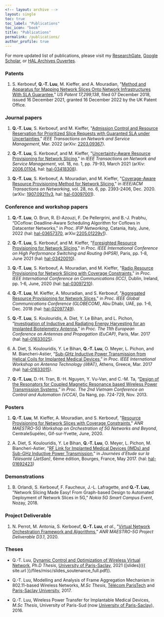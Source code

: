 ```yaml
---
<!-- layout: archive -->
layout: single
toc: true
toc_label: "Publications"
toc_icon: "book"
title: "Publications"
permalink: /publications/ 
author_profile: true
---
```


<!-- classes: wide -->
<!--******************************************** -->


For more updated list of publications, please visit my [ResearchGate](https://www.researchgate.net/profile/Quang_Trung_Luu), [Google Scholar](https://scholar.google.fr/citations?user=GqQcLAIAAAAJ&hl=fr), or [HAL Archives Ouvertes](https://cv.archives-ouvertes.fr/quang-trung-luu).

<!-- ### Preprints
1. **Q.-T. Luu**, O. Brun, R. El-Azouzi, F. De Pellergrini, and B.-J. Prabhu, “DCoflow: Deadline-Aware Scheduling Algorithm for Coflows in Datacenter Networks," 2022. -->


### Patents
1.  S. Kerboeuf, **Q.-T. Luu**, M. Kieffer, and A. Mouradian, "[Method and Apparatus for Mapping Network Slices Onto Network Infrastructures With SLA Guarantee](https://patents.google.com/patent/US20210392040A1/en)," *US Patent 17,299,138*, filed 07 December 2018, issued 16 December 2021, granted 16 December 2022 by the UK Patent Office.

### Journal papers
1. **Q.-T. Luu**, S. Kerboeuf, and M. Kieffer, "[Admission Control and Resource Reservation for Prioritized Slice Requests with Guaranted SLA under Uncertainties](https://ieeexplore.ieee.org/abstract/document/9737314)," *IEEE Transactions on Network and Service Management*, Mar. 2022 (arXiv: [2203.09367](https://arxiv.org/abs/2203.09367)).

1. **Q.-T. Luu**, S. Kerboeuf, and M. Kieffer, "[Uncertainty-Aware Resource Provisioning for Network Slicing](https://ieeexplore.ieee.org/document/9351563)," in *IEEE Transactions on Network and Service Management*, vol. 18, no. 1, pp. 79-93, March 2021 
(arXiv: [2006.01104](https://arxiv.org/abs/2006.01104), 
hal: [hal-03418308](https://hal.archives-ouvertes.fr/hal-03418308)).

1. **Q.-T. Luu**, S. Kerboeuf, A. Mouradian, and M. Kieffer, "[Coverage-Aware Resource Provisioning Method for Network Slicing](https://ieeexplore.ieee.org/document/9187556/)," in *IEEE/ACM Transactions on Networking*, vol. 28, no. 6, pp. 2393-2406, Dec. 2020. 
(arXiv: [1907.09211v3](https://arxiv.org/abs/1907.09211v3), 
hal: [hal-03097001](https://hal-centralesupelec.archives-ouvertes.fr/hal-03097001)).

### Conference and workshop papers
1. **Q.-T. Luu**, O. Brun, R. El-Azouzi, F. De Pellergrini, and B.-J. Prabhu, “DCoflow: Deadline-Aware Scheduling Algorithm for Coflows in Datacenter Networks," in *Proc. IFIP Networking*, Catania, Italy, June, 2022 (hal: [hal-03657370](https://hal.archives-ouvertes.fr/hal-03657370), arXiv:[2205.01229v1](https://arxiv.org/abs/2205.01229)).

1. **Q.-T. Luu**, S. Kerboeuf, and M. Kieffer, "[Foresighted Resource Provisioning for Network Slicing](https://ieeexplore.ieee.org/document/9481832)," in *Proc. IEEE International Conference on High Performance Switching and Routing (HPSR)*, Paris, pp. 1-8, June 2021 
(hal: [hal-03420010](https://hal.archives-ouvertes.fr/hal-03420010)).

1. **Q.-T. Luu**, S. Kerboeuf, A. Mouradian, and M. Kieffer, "[Radio Resource Provisioning for Network Slicing with Coverage Constraints](https://ieeexplore.ieee.org/document/9148897)," in *Proc. IEEE International Conference on Communications (ICC)*, Dublin, Ireland, pp. 1-6, June, 2020 
(hal: [hal-03097210](https://hal-centralesupelec.archives-ouvertes.fr/hal-03097210)).

1. **Q.-T. Luu**, M. Kieffer, A. Mouradian, and S. Kerboeuf, "[Aggregated Resource Provisioning for Network Slices](https://ieeexplore.ieee.org/abstract/document/8648039)," in *Proc. IEEE Global Communications Conference (GLOBECOM)*, Abu Dhabi, UAE, pp. 1-6, Dec. 2018 
(hal: [hal-02097749](https://hal.archives-ouvertes.fr/hal-02097749)).

1. **Q.-T. Luu**, S. Koulouridis, A. Diet, Y. Le Bihan, and L. Pichon, “[Investigation of Inductive and Radiating Energy Harvesting for an Implanted Biotelemetry Antenna](https://ieeexplore.ieee.org/document/7928620/),” in *Proc. The 11th European Conference on Antennas and Propagation (EuCAP)*, Paris, Mar. 2017
(hal: [hal-01633025](https://hal.archives-ouvertes.fr/hal-01633025)).

1. A. Diet, S. Koulouridis, Y. Le Bihan, **Q.-T. Luu**, O. Meyer, L. Pichon, and M. Biancheri-Astier, “[Sub-GHz Inductive Power Transmission from Helical Coils for Implanted Medical Devices](https://ieeexplore.ieee.org/document/7915348/),” in *Proc. IEEE International Workshop on Antenna Technology (iWAT)*, Athens, Greece, Mar. 2017
(hal: [hal-01633015](https://hal.archives-ouvertes.fr/hal-01633015)).

1. **Q.-T. Luu**, D.-H. Tran, B.-H. Nguyen, Y. Vu-Van, and C.-M. Ta, “[Design of the Resonators for Coupled Magnetic Resonance based Wireless Power Transmission Systems](https://sites.google.com/site/vcca2013/home),” in *Proc. The 2nd Vietnam Conference on Control and Automation (VCCA)*, Da Nang, pp. 724-729, Nov. 2013.


<!-- ### Invited papers
1. **Q.-T. Luu**, S. Koulouridis, A. Diet, Y. Le Bihan, and L. Pichon, “Inductive and Radiating Energy Harvesting for an Implanted Biotelemetry Antenna,” in [*Proc. IEEE International Workshop on Antenna Technology (iWAT)*](http://www.iwat2017.org/), Athens, Greece, Mar. 2017.
-->

### Posters
1. **Q.-T. Luu**, M. Kieffer, A. Mouradian, and S. Kerboeuf, "[Resource Provisioning for Network Slices with Coverage Constraints](https://orch5g.roc.cnam.fr/)," *ANR MAESTRO-5G Workshop on Orchestration of 5G Networks and Beyond*, CentraleSupélec, Gif-sur-Yvette, June, 2020.

1. A. Diet, S. Koulouridis, Y. Le Bihan, **Q.-T. Luu**, O. Meyer, L. Pichon, M. Biancheri-Astier, "[RF Link for Implanted Medical Devices (IMDs) and Sub-GHz Inductive Power Transmission](https://jetsan2017.sciencesconf.org/program.html)," in *Journées d’Etude sur la Télésanté (JetSan)*, 6ème édition, Bourges, France, May 2017. (hal: [hal-01692423](https://hal.archives-ouvertes.fr/hal-01692423/))

<!-- 2. **Q.-T. Luu**, S. Kerboeuf, A. Mouradian, and M. Kieffer, "Towards Green Computing for Next Generation Mobile Net-works: A Resource Provisioning Method for 5G," in *Global Young Vietnamese Scholars Forum (GYVSF)*, Hanoi, Vietnam, Dec. 2019. -->

### Demonstrations
1. B. Orlandi, S. Kerboeuf, F. Faucheux, J.-L. Lafragette, and **Q.-T. Luu**, "Network Slicing Made Easy! From Graph-based Design to Automated Deployment of Network Slices in 5G," *Nokia 5G Smart Campus Event*, Nozay, 2018.

### Project Deliverable
1. N. Perrot, M. Antonia, S. Kerboeuf, **Q.-T. Luu**, *et al*., "[Virtual Network Orchestration Framework and Algorithms](https://maestro5g.roc.cnam.fr/)," *ANR MAESTRO-5G Project Deliverable D3.1*, 2020.

### Theses
* Q.-T. Luu, [Dynamic Control and Optimization of Wireless Virtual Network](https://hal.archives-ouvertes.fr/tel-03351942), *Ph.D Thesis*, [University of Paris-Saclay](https://www.universite-paris-saclay.fr/), 2021 ([slides]({{ site.url }}/files/misc/slides_soutenance_full.pdf)).

* Q.-T. Luu, Modelling and Analysis of Frame Aggregation Mechanism in 802.11-based Wireless Networks, *M.Sc Thesis*, [Télécom ParisTech](https://www.telecom-paris.fr/) and [Paris-Saclay University](https://www.universite-paris-saclay.fr/), 2017.

* Q.-T. Luu, Wireless Power Transfer for Implantable Medical Devices, *M.Sc Thesis*, University of Paris-Sud (now [University of Paris-Saclay](https://www.universite-paris-saclay.fr/)), 2016.
